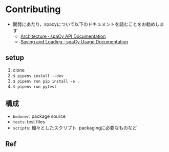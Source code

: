 # Contributing

- 開発にあたり，spacyについて以下のドキュメントを読むことをお勧めします
    - [Architecture · spaCy API Documentation](https://spacy.io/api)
    - [Saving and Loading · spaCy Usage Documentation](https://spacy.io/usage/saving-loading)

## setup

1. clone
2. `$ pipenv install --dev`
3. `$ pipenv run pip install -e .`
4. `$ pipenv run pytest`

## 構成

- `bedoner`: package source
- `tests`: test files
- `scripts`: 細々としたスクリプト. packagingに必要なものなど

## Ref

